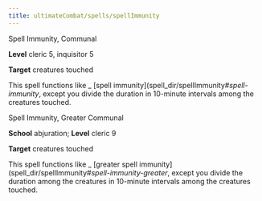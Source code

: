 ```yaml
---
title: ultimateCombat/spells/spellImmunity
---
```

Spell Immunity, Communal

**Level** cleric 5, inquisitor 5

**Target** creatures touched

This spell functions like _ [spell immunity](spell_dir/spellImmunity#_spell-immunity_, except you divide the duration in 10-minute intervals among the creatures touched.

Spell Immunity, Greater Communal

**School** abjuration; **Level** cleric 9

**Target** creatures touched

This spell functions like _ [greater spell immunity](spell_dir/spellImmunity#_spell-immunity-greater_, except you divide the duration among the creatures in 10-minute intervals among the creatures touched.

